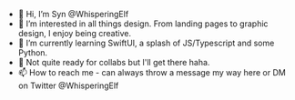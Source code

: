 - 👋 Hi, I’m Syn @WhisperingElf
- 👀 I’m interested in all things design. From landing pages to graphic design, I enjoy being creative.
- 🌱 I’m currently learning SwiftUI, a splash of JS/Typescript and some Python.
- 💞️ Not quite ready for collabs but I'll get there haha.
- 📫 How to reach me - can always throw a message my way here or DM on Twitter @WhisperingElf

<!---
WhisperingElf/WhisperingElf is a ✨ special ✨ repository because its `README.md` (this file) appears on your GitHub profile.
You can click the Preview link to take a look at your changes.
--->
